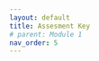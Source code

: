 ```yaml
---
layout: default
title: Assesment Key
# parent: Module 1
nav_order: 5
---
```


<!-- 
# Module Quiz (25 pts)

All quiz answers are multiple choice, numeric input, fill in the blank, etc. type questions.  They can be submitted via the Module 1 Quiz that can be found on the Canvas page.  You will have unlimited attempts to take the quiz.

## Application Questions (10 pts)

[**QA1**](Application_Part1.md#qa1)
What does the select layer by attributes tool do?

**- Find features that meet specific criteria.**
- Find features that are in a specific area.
- Find features based on their spatial relationship to other features.



[**QA2**](Application_Part1.md#qa2)
A Layout in ArcGIS Pro is a way to put a ______ on a page.

**Map**

[**QA3**](Application_Part1.md#qa3)
What tool was used to create this 1500 meter zone around the campsites?

- **Buffer**
- Select by location
- Intersect
- Select by attribute


[**QA4**](Application_Part1.md#qa4)
What is the first step when creating a new point layer?

- **Create a polygon feature class in the project geodatabase.**
- Create a raster dataset.
- Make sure you are zoomed into your area of interest. 
- Create point feature class in the project geodatabase.


[**QA5**](Application_Part2.md#qa5)
How many cholera deaths were recorded in this outbreak? ______ How many locations (points) are in the dataset? ______ What is the highest number of deaths at one location? ______

**Sum 545, Count 305, Max 15**


---

## Content Questions (15 pts)

[**QC1**](Content_Part1.md#qc1) 
Cartography developed in many cultures around the world independently [**T**/F]


[**QC2**](Content_Part1.md#qc2)
A ______ is a naturally occurring magnet.  They were first used by the ______ civilization in present day Mexico to orient their buildings and towns.

**Lodestone** or **Magnetite**, **Olmec**

- Half Credit: ,*Olmec Civilization*

[**QC3**](Content_Part1.md#qc3)
The compass as we know it today originated in China during the _____ Dynasty was first used for navigation during the ______ Dynasty.

**Han**, **Song**

[**QC4**](Content_Part2.md#qc4) 
Geographia is the oldest known example of an  ______ and can be considered the first ______ because it stored geographic information in a systematic way and even had an ______ of place names.

**Atlas**, **GIS**, **index**

- Half Credit: *GIS*,*Atlas*,*glossary*

[**QC5**](Content_Part2.md#qc5) 
The ______ projection revolutionized navigation because mariners could use it to navigate anywhere in the world by following a constant ______.  However, it is problematic for modern day use because it exaggerates the size of landmasses farther from the equator.  

**Mercator**, **Bearing** or **Heading**

- Half Credit ,*line* or *path* or *direction*

[**QC6**](Content_Part4.md#qc6) 
The numbered treaties were negotiated in a fair and balanced way and the thanks to the systematic collection and dissemination of geographic information, all parties had access to the same information when conducting negotiations [T/**F**]

[**QC7**](Content_Part4.md#qc7) 
The ______ aimed to map lands in Canada based on their ______ for agriculture, forestry, recreation and wildlife.  It was the first ______ based geographic database and led to significant advancements in ______.

**Canada Land Inventory** or **CLI**, **suitability** or **value**, **computer** or **Digital**, **GIS** or **spatial analysis**

- Half Credit , *quality*, , *cartography*

[**QC8**](Content_Part5.md#qc8) 
______ GIS software has closed source code and often requires users to buy expensive licenses.  

**Proprietary**

- Half Credit *ESRI* or *Arc Pro*

[**QC9**](Content_Part5.md#qc9) 
______ GIS is free to use and download, and the source code is open to the public for inspection, editing, and updating.  

**Open Source**

- Half Credit *Q*


---

# Module Assignment (75 pts)

All written answers should be numbered and record in one document, saved as a .pdf, and uploaded to canvas.  The file submissions should also be saved as .pdf and uploaded separately.  **Written answers can be as brief as you want as long as they answer the question.**

## Application Questions (50 pts)

### Written Answers (20 pts)

[**WA1**](Application_Part2.md#wa1) (4pts)
In your own words, what does georeferencing do?

- **Georeferencing is how you take an photo or scanned map and reference it to the earth.**

[**WA2**](Application_Part3.md#wa2) (4pts)
What do the mean center and directional distribution tell us about a set of points?

- **Mean center tells us the "average" location all points in a set.**
- **Directional distribution tells us about the spread of the data.**

[**WA3**](Application_Part3.md#wa3) (8pt)
Why might Kernel Density might be more useful for identifying the source of a source(s) of a cholera outbreak outbreak than the mean center and directional distribution?

- **It can show more nuance and fit a wider range of situations.**

[**WA4**](Application_Part3.md#wa4)  (4pt)
What are the effects of changing the "Output cell size" and "Area unit"?

- **Cell size - increasing cell size makes the cells bigger and gives a higher density**
- **Area unit - changes the units the density is presented in (km - bigger number, m - smaller number)**

### File Submissions (30 pts)

[**FA1**](Application_Part1.md#fa1) (10pts)
Save the layout as a .pdf, name it *Central_Wellington_Layout.pdf* and upload it to canvas.

- **Everyone's first map exceeds our expectations! (as long as they add name and date, otherwise 50%)**

[**FA2**](Application_Part4.md#fa2) (20pts)
Save the layout as a .pdf, name it *Kernel_Density.pdf* and upload it to canvas.

- **If everything we asked for is on there, it exceeds our expectations.  If there are small errors (eg. legend and map item color doesn't match because a layer is selected) 75%.  Missing legend would be 50%, kernel density would be 25%.**

---

## Content Questions (25 pts)

[**WC1**](Content.md#wc1) (15pts)
What is redlining and what are some of its long lasting impacts?

- **The systematic denial of services to residents of an area typically based on race or other status.**
- **long lasting impacts: inter-generational wealth disparities, education disparities, health outcome disparities, etc.**

[**WC2**](Content_Part3.md#wc2) (10pts)
In your own words, what is belief perseverance?  Give your own example of belief perseverance.  This can be a historical example or one from your own personal experience.

- **Belief perseverance is clinging to a belief despite evidence showing it is false.**
- **Example can be anything really, just needs to be a genuine reflection.**

---

# Rubric 

All written answers and file submissions will be scored using this generic rubric.  Your TA will provide brief comments where applicable.  For more feedback you can follow up with your TA.

|Score|Comments            |
|-----|--------------------|
| 0%  |Missing             |
| 25% |Insufficient        |
| 50% |Below Expectations  |
| 75% |Met Expectations    |
| 100%|Exceeds Expectations|
 -->